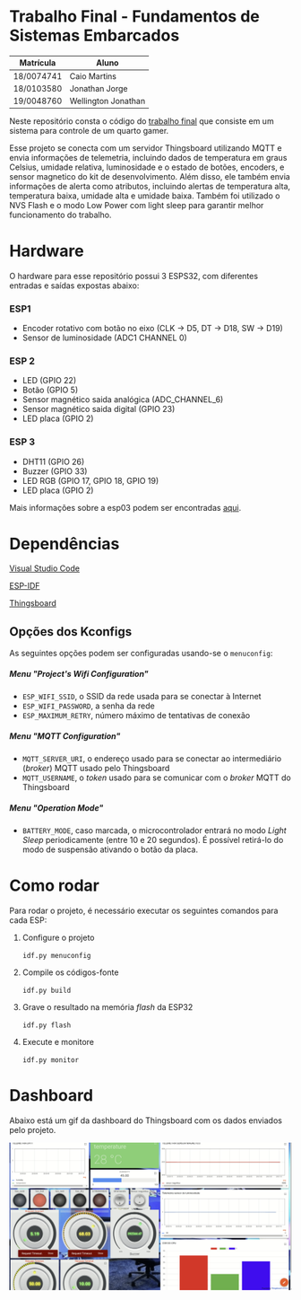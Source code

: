 # Trabalho Final - Fundamentos de Sistemas Embarcados

| Matrícula  |        Aluno           |
| ---------- | ---------------------- |
| 18/0074741 | Caio Martins           |
| 18/0103580 | Jonathan Jorge         |
| 19/0048760 | Wellington Jonathan   |

Neste repositório consta o código do [trabalho final](https://gitlab.com/fse_fga/trabalhos-2022_2/trabalho-final-2022-2) que consiste em um sistema para controle de um quarto gamer.

Esse projeto se conecta com um servidor Thingsboard utilizando MQTT e envia informações de telemetria, incluindo dados de temperatura em graus Celsius, umidade relativa, luminosidade e o estado de botões, encoders, e sensor magnetico do kit de desenvolvimento. Além disso, ele também envia informações de alerta como atributos, incluindo alertas de temperatura alta, temperatura baixa, umidade alta e umidade baixa. Também foi utilizado o NVS Flash e o modo Low Power com light sleep para garantir melhor funcionamento do trabalho.

# Hardware

O hardware para esse repositório possui 3 ESPS32, com diferentes entradas e saídas expostas abaixo:

### ESP1

- Encoder rotativo com botão no eixo (CLK -> D5, DT -> D18, SW -> D19)
- Sensor de luminosidade (ADC1 CHANNEL 0)

### ESP 2

- LED (GPIO 22)
- Botão (GPIO 5)
- Sensor magnético saida analógica (ADC_CHANNEL_6)
- Sensor magnético saida digital (GPIO 23)
- LED placa (GPIO 2)

### ESP 3

- DHT11 (GPIO 26)
- Buzzer (GPIO 33)
- LED RGB (GPIO 17, GPIO 18, GPIO 19)
- LED placa (GPIO 2)

Mais informações sobre a esp03 podem ser encontradas [aqui](esp03/README.md).

# Dependências

[Visual Studio Code](https://code.visualstudio.com/)

[ESP-IDF](https://docs.espressif.com/projects/esp-idf/en/v5.0/esp32/get-started/index.html)

[Thingsboard](https://thingsboard.io/)

## Opções dos Kconfigs

As seguintes opções podem ser configuradas usando-se o `menuconfig`:

##### Menu "Project's Wifi Configuration"

- `ESP_WIFI_SSID`, o SSID da rede usada para se conectar à Internet
- `ESP_WIFI_PASSWORD`, a senha da rede
- `ESP_MAXIMUM_RETRY`, número máximo de tentativas de conexão

##### Menu "MQTT Configuration"

- `MQTT_SERVER_URI`, o endereço usado para se conectar ao intermediário
(*broker*) MQTT usado pelo Thingsboard
- `MQTT_USERNAME`, o *token* usado para se comunicar com o *broker* MQTT do
Thingsboard

##### Menu "Operation Mode"

- `BATTERY_MODE`, caso marcada, o microcontrolador entrará no modo *Light Sleep*
periodicamente (entre 10 e 20 segundos). É possível retirá-lo do modo de
suspensão ativando o botão da placa.



# Como rodar

Para rodar o projeto, é necessário executar os seguintes comandos para cada ESP:

1. Configure o projeto

	`idf.py menuconfig`



2. Compile os códigos-fonte

	`idf.py build`

3. Grave o resultado na memória *flash* da ESP32

	`idf.py flash`

4. Execute e monitore

	`idf.py monitor`


# Dashboard

Abaixo está um gif da dashboard do Thingsboard com os dados enviados pelo projeto.

![Dashboard](statics/dashboard.gif)
